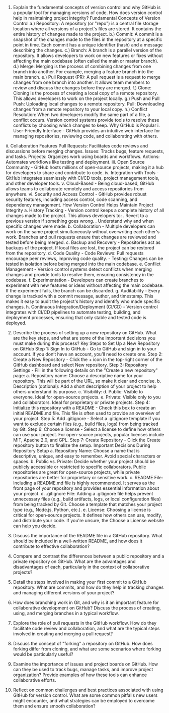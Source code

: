 1. Explain the fundamental concepts of version control and why GitHub is a popular tool for managing versions of code. How does version control help in maintaining project integrity?
      Fundamental Concepts of Version Control
  a.) Repository: A repository (or "repo") is a central file storage location where all versions of a project's files are stored. It contains the entire history of changes made to                   the project.
  b.) Commit: A commit is a snapshot of the changes made to the files in the repository at a specific point in time. Each commit has a unique identifier (hash) and a message                     describing the changes.
  c.) Branch: A branch is a parallel version of the repository. It allows developers to work on new features or fixes without affecting the main codebase (often called the main or               master branch).
  d.) Merge: Merging is the process of combining changes from one branch into another. For example, merging a feature branch into the main branch.
  e.) Pull Request (PR): A pull request is a request to merge changes from one branch into another. It allows team members to review and discuss the changes before they are merged.
  f.) Clone: Cloning is the process of creating a local copy of a remote repository. This allows developers to work on the project locally.
  g.) Push and Pull
      Push: Uploading local changes to a remote repository.
      Pull: Downloading changes from a remote repository to your local copy.
  h.) Conflict Resolution: When two developers modify the same part of a file, a conflict occurs. Version control systems provide tools to resolve these conflicts by choosing                                 which changes to keep.
      Why GitHub is Popular
  i. User-Friendly Interface - GitHub provides an intuitive web interface for managing repositories, reviewing code, and collaborating with others.

  ii. Collaboration Features 
                    Pull Requests: Facilitates code reviews and discussions before merging changes.
                    Issues: Tracks bugs, feature requests, and tasks.
                    Projects: Organizes work using boards and workflows.
                    Actions: Automates workflows like testing and deployment.
  iii. Open Source Community - GitHub hosts millions of open-source projects, making it a hub for developers to share and contribute to code.
  iv. Integration with Tools - GitHub integrates seamlessly with CI/CD tools, project management tools, and other developer tools.
  v. Cloud-Based - Being cloud-based, GitHub allows teams to collaborate remotely and access repositories from anywhere.
  vi. Security and Access Control - GitHub provides robust security features, including access control, code scanning, and dependency management.
        How Version Control Helps Maintain Project Integrity
  a. History Tracking - Version control keeps a complete history of all changes made to the project. This allows developers to:
                              . Revert to a previous version if something goes wrong.
                              . Understand why and when specific changes were made.
  b. Collaboration - Multiple developers can work on the same project simultaneously without overwriting each other's work. Branches and pull requests ensure that changes are                           reviewed and tested before being merged.
  c. Backup and Recovery - Repositories act as backups of the project. If local files are lost, the project can be restored from the repository.
  d. Code Quality - Code Reviews: Pull requests encourage peer reviews, improving code quality.
                  - Testing: Changes can be tested in isolation before being merged into the main codebase.
  e. Conflict Management - Version control systems detect conflicts when merging changes and provide tools to resolve them, ensuring consistency in the codebase.
  f. Experimentation - Developers can create branches to experiment with new features or ideas without affecting the main codebase. If the experiment fails, the branch can be                             discarded.
  g. Auditability - Every change is tracked with a commit message, author, and timestamp. This makes it easy to audit the project's history and identify who made specific changes.
  h. Continuous Integration/Deployment (CI/CD) - Version control integrates with CI/CD pipelines to automate testing, building, and deployment processes, ensuring that only stable                                                   and tested code is deployed.


2. Describe the process of setting up a new repository on GitHub. What are the key steps, and what are some of the important decisions you must make during this process?
      Key Steps to Set Up a New Repository on GitHub
  Step 1: Sign In to GitHub - Go to GitHub and sign in to your account. If you don’t have an account, you’ll need to create one.
  Step 2: Create a New Repository - Click the + icon in the top-right corner of the GitHub dashboard and select New repository.
  Step 3: Repository Settings - Fill in the following details on the "Create a new repository" page:
      a. Repository name: Choose a descriptive name for your repository. This will be part of the URL, so make it clear and concise.
      b. Description (optional): Add a short description of your project to help others understand its purpose.
      c. Visibility:
      d. Public: Visible to everyone. Ideal for open-source projects.
      e. Private: Visible only to you and collaborators. Ideal for proprietary or private projects.
  Step 4: Initialize this repository with a README - Check this box to create an initial README.md file. This file is often used to provide an overview of your project.
  Step 5: Add .gitignore - Select a .gitignore template if you want to exclude certain files (e.g., build files, logs) from being tracked by Git.
  Step 6: Choose a license - Select a license to define how others can use your project. For open-source projects, popular licenses include MIT, Apache 2.0, and GPL.
  Step 7: Create Repository - Click the Create repository button to finalize the setup.
      Important Decisions During Repository Setup
  a. Repository Name: Choose a name that is descriptive, unique, and easy to remember. Avoid special characters or spaces.
  b. Public vs. Private: Decide whether your project should be publicly accessible or restricted to specific collaborators. Public repositories are great for open-source projects,                          while private repositories are better for proprietary or sensitive work.
  c. README File: Including a README.md file is highly recommended. It serves as the front page of your repository and provides essential information about your project.
  d. .gitignore File: Adding a .gitignore file helps prevent unnecessary files (e.g., build artifacts, logs, or local configuration files) from being tracked by Git. Choose a                            template that matches your project type (e.g., Node.js, Python, etc.).
  e. License: Choosing a license is critical for open-source projects. It defines how others can use, modify, and distribute your code. If you're unsure, the Choose a License                    website can help you decide.



3. Discuss the importance of the README file in a GitHub repository. What should be included in a well-written README, and how does it contribute to effective collaboration?

6. Compare and contrast the differences between a public repository and a private repository on GitHub. What are the advantages and disadvantages of each, particularly in the context of collaborative projects?

7. Detail the steps involved in making your first commit to a GitHub repository. What are commits, and how do they help in tracking changes and managing different versions of your project?

8. How does branching work in Git, and why is it an important feature for collaborative development on GitHub? Discuss the process of creating, using, and merging branches in a typical workflow.

9. Explore the role of pull requests in the GitHub workflow. How do they facilitate code review and collaboration, and what are the typical steps involved in creating and merging a pull request?

10. Discuss the concept of "forking" a repository on GitHub. How does forking differ from cloning, and what are some scenarios where forking would be particularly useful?

11. Examine the importance of issues and project boards on GitHub. How can they be used to track bugs, manage tasks, and improve project organization? Provide examples of how these tools can enhance collaborative efforts.

12. Reflect on common challenges and best practices associated with using GitHub for version control. What are some common pitfalls new users might encounter, and what strategies can be employed to overcome them and ensure smooth collaboration?

